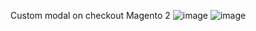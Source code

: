 Custom modal on checkout Magento 2
![image](https://github.com/jaceksl1/Jacek_Checkout/assets/87030915/13ab11a8-d5e0-42d7-9f92-0b668581e9ec)
![image](https://github.com/jaceksl1/Jacek_Checkout/assets/87030915/10d1ecb2-8aad-40f3-8204-a649d462227d)
